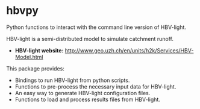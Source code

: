 # hbvpy
Python functions to interact with the command line version of HBV-light.

HBV-light is a semi-distributed model to simulate catchment runoff.

- **HBV-light website:** http://www.geo.uzh.ch/en/units/h2k/Services/HBV-Model.html

This package provides:

- Bindings to run HBV-light from python scripts.
- Functions to pre-process the necessary input data for HBV-light.
- An easy way to generate HBV-light configuration files.
- Functions to load and process results files from HBV-light.
